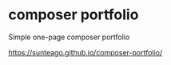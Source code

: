# composer portfolio

Simple one-page composer portfolio

https://sunteago.github.io/composer-portfolio/

